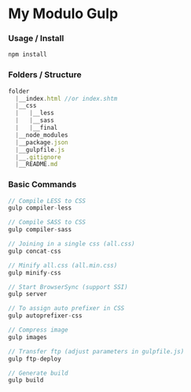 # My Modulo Gulp

### Usage / Install

```js
npm install
```
### Folders / Structure

```js
folder
  |__index.html //or index.shtm
  |__css
  |   |__less
  |   |__sass
  |   |__final
  |__node_modules
  |__package.json
  |__gulpfile.js
  |__.gitignore
  |__README.md
```
### Basic Commands

```js
// Compile LESS to CSS
gulp compiler-less

// Compile SASS to CSS
gulp compiler-sass

// Joining in a single css (all.css)
gulp concat-css

// Minify all.css (all.min.css)
gulp minify-css

// Start BrowserSync (support SSI)
gulp server

// To assign auto prefixer in CSS
gulp autoprefixer-css

// Compress image
gulp images

// Transfer ftp (adjust parameters in gulpfile.js)
gulp ftp-deploy

// Generate build
gulp build
```
